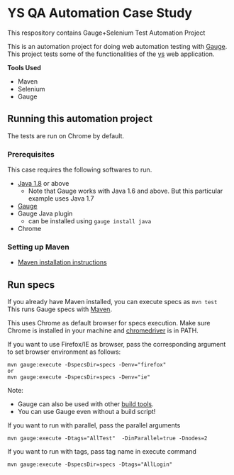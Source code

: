 # YS QA Automation Case Study
This respository contains Gauge+Selenium Test Automation Project

This is an automation project for doing web automation testing with [Gauge](http://getgauge.io). This project tests some of the functionalities of the [ys](https://www.yemeksepeti.com) web application.

**Tools Used**
* Maven
* Selenium
* Gauge

## Running this automation project
The tests are run on Chrome by default.

### Prerequisites
This case requires the following softwares to run.
* [Java 1.8](http://www.oracle.com/technetwork/java/javase/downloads/jdk8-downloads-2133151.html) or above
    * Note that Gauge works with Java 1.6 and above. But this particular example uses Java 1.7
* [Gauge](https://docs.gauge.org/getting_started/installing-gauge.html)
* Gauge Java plugin
    * can be installed using `gauge install java`
* Chrome

### Setting up Maven

* [Maven installation instructions](http://maven.apache.org/install.html)

## Run specs

If you already have Maven installed, you can execute specs as `mvn test`
This runs Gauge specs with [Maven](http://maven.apache.org/index.html).

This uses Chrome as default browser for specs execution. Make sure Chrome is installed in your machine and [chromedriver](https://sites.google.com/a/chromium.org/chromedriver/) is in PATH.

If you want to use Firefox/IE as browser, pass the corresponding argument to set browser environment as follows:

```
mvn gauge:execute -DspecsDir=specs -Denv="firefox"
or
mvn gauge:execute -DspecsDir=specs -Denv="ie"
```

Note:
* Gauge can also be used with other [build tools](https://docs.gauge.org/latest/configuration.html#build-tools).
* You can use Gauge even without a build script!

If you want to run with parallel, pass the parallel arguments 
```
mvn gauge:execute -Dtags="AllTest"  -DinParallel=true -Dnodes=2
```

If you want to run with tags, pass tag name in execute command
```
mvn gauge:execute -DspecsDir=specs -Dtags="AllLogin"
```


